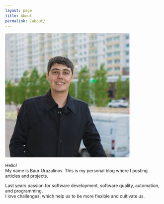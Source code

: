 ```yaml
---
layout: page
title: About
permalink: /about/
---
```


![Baur](/assets/baur.png "Baur Urazalinov")

Hello! <br>
My name is Baur Urazalinov. This is my personal blog where I posting articles and projects. <br>

Last years passion for software development, software quality, automation, and programming. <br>
I love challenges, which help us to be more flexible and cultivate us. <br>
